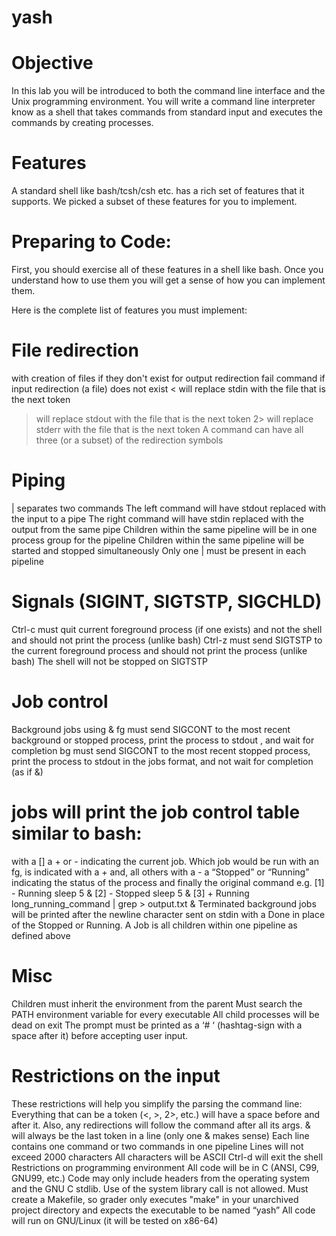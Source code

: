 # yash

# Objective
In this lab you will be introduced to both the command line interface and the Unix programming environment. You will write a command line interpreter know as a shell that takes commands from standard input and executes the commands by creating processes.

# Features
A standard shell like bash/tcsh/csh etc. has a rich set of features that it supports. We picked a subset of these features for you to implement. 

# Preparing to Code: 
First, you should exercise all of these features in a shell like bash. Once you understand how to use them you will get a sense of how you can implement them.

Here is the complete list of features you must implement: 

# File redirection 
with creation of files if they don't exist for output redirection
fail command if input redirection (a file) does not exist
< will replace stdin with the file that is the next token
> will replace stdout with the file that is the next token
2> will replace stderr with the file that is the next token
A command can have all three (or a subset) of the redirection symbols 

# Piping
| separates two commands
The left command will have stdout replaced with the input to a pipe
The right command will have stdin replaced with the output from the same pipe
Children within the same pipeline will be in one process group for the pipeline
Children within the same pipeline will be started and stopped simultaneously 
Only one | must be present in each pipeline

# Signals (SIGINT, SIGTSTP, SIGCHLD)
Ctrl-c must quit current foreground process (if one exists)  and not the shell and should not print the process (unlike bash)
Ctrl-z must send SIGTSTP to the current foreground process and should not print the process (unlike bash)
The shell will not be stopped on SIGTSTP

# Job control
Background jobs using &
fg must send SIGCONT to the most recent background or stopped process, print the process to stdout , and wait for completion
bg must send SIGCONT to the most recent stopped process, print the process to stdout in the jobs format, and not wait for completion (as if &)
# jobs will print the job control table similar to bash:
with a [<jobnum>]
a + or - indicating  the current job. Which job would be run with an fg,  is indicated with a + and, all others with a -
a “Stopped” or “Running” indicating the status of the process
and finally the original command
e.g.  [1] - Running    	sleep 5 &
      [2] - Stopped        sleep 5 &
      [3] + Running        long_running_command | grep > output.txt &
Terminated background jobs will be printed after the newline character sent on stdin with a Done in place of the Stopped or Running.
A Job is all children within one pipeline as defined above

# Misc
Children must inherit the environment from the parent
Must search the PATH environment variable for every executable
All child processes will be dead on exit
The prompt must be printed as a ‘# ‘ (hashtag-sign with a space after it) before accepting user input.

# Restrictions on the input
These restrictions will help you simplify the parsing the command line: 
Everything that can be a token (<, >, 2>, etc.) will have a space before and after it. Also, any redirections will follow the command after all its args.
& will always be the last token in a line (only one & makes sense)
Each line contains one command or two commands in one pipeline
Lines will not exceed 2000 characters
All characters will be ASCII
Ctrl-d will exit the shell
Restrictions on programming environment
All code will be in C (ANSI, C99, GNU99, etc.)
Code may only include headers from the operating system and the GNU C stdlib. Use of the system library call is not allowed.
Must create a Makefile, so grader only executes "make" in your unarchived project directory and expects the executable to be named “yash”
All code will run on GNU/Linux (it will be tested on x86-64)
